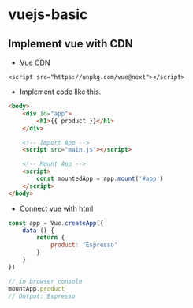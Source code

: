 # vuejs-basic

## Implement vue with CDN

* [Vue CDN](https://v3.vuejs.org/guide/installation.html#cdn)

`<script src="https://unpkg.com/vue@next"></script>`

* Implement code like this.

```html
<body>
    <div id="app">
        <h1>{{ product }}</h1>
    </div>

    <!-- Import App -->
    <script src="main.js"></script>

    <!-- Mount App -->
    <script>
        const mountedApp = app.mount('#app')
    </script>
</body>
```

* Connect vue with html
```javascript
const app = Vue.createApp({
    data () {
        return {
            product: 'Espresso'
        }
    }
})

// in browser console
mountApp.product
// Output: Espresso
```